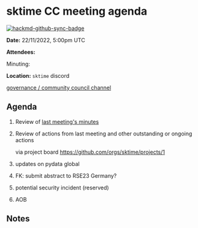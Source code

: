# sktime CC meeting agenda

[![hackmd-github-sync-badge](https://hackmd.io/y1OcL1QMQLiZjRwVB0t0RQ/badge)](https://hackmd.io/y1OcL1QMQLiZjRwVB0t0RQ)

**Date:** 
22/11/2022, 5:00pm UTC

**Attendees:** 

Minuting:

**Location:** `sktime` discord

[governance / community council channel](https://discord.com/channels/723500657255907408/875425974345416734)

## Agenda

1. Review of [last meeting's minutes](https://github.com/sktime/community-org/tree/main/community_council/previous_meetings)

2. Review of actions from last meeting and other outstanding or ongoing actions

    via project board https://github.com/orgs/sktime/projects/1


3. updates on pydata global

4. FK: submit abstract to RSE23 Germany?

5. potential security incident (reserved)

6. AOB


## Notes
